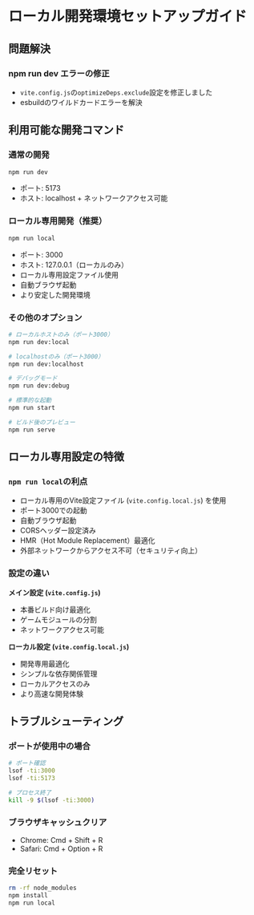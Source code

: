 # ローカル開発環境セットアップガイド

## 問題解決

### npm run dev エラーの修正
- `vite.config.js`の`optimizeDeps.exclude`設定を修正しました
- esbuildのワイルドカードエラーを解決

## 利用可能な開発コマンド

### 通常の開発
```bash
npm run dev
```
- ポート: 5173
- ホスト: localhost + ネットワークアクセス可能

### ローカル専用開発（推奨）
```bash
npm run local
```
- ポート: 3000
- ホスト: 127.0.0.1（ローカルのみ）
- ローカル専用設定ファイル使用
- 自動ブラウザ起動
- より安定した開発環境

### その他のオプション
```bash
# ローカルホストのみ（ポート3000）
npm run dev:local

# localhostのみ（ポート3000）
npm run dev:localhost

# デバッグモード
npm run dev:debug

# 標準的な起動
npm run start

# ビルド後のプレビュー
npm run serve
```

## ローカル専用設定の特徴

### `npm run local`の利点
- ローカル専用のVite設定ファイル (`vite.config.local.js`) を使用
- ポート3000での起動
- 自動ブラウザ起動
- CORSヘッダー設定済み
- HMR（Hot Module Replacement）最適化
- 外部ネットワークからアクセス不可（セキュリティ向上）

### 設定の違い

**メイン設定 (`vite.config.js`)**
- 本番ビルド向け最適化
- ゲームモジュールの分割
- ネットワークアクセス可能

**ローカル設定 (`vite.config.local.js`)**
- 開発専用最適化
- シンプルな依存関係管理
- ローカルアクセスのみ
- より高速な開発体験

## トラブルシューティング

### ポートが使用中の場合
```bash
# ポート確認
lsof -ti:3000
lsof -ti:5173

# プロセス終了
kill -9 $(lsof -ti:3000)
```

### ブラウザキャッシュクリア
- Chrome: Cmd + Shift + R
- Safari: Cmd + Option + R

### 完全リセット
```bash
rm -rf node_modules
npm install
npm run local
```
